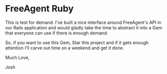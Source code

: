 # FreeAgent Ruby

This is test for demand. I've built a nice interface around FreeAgent's API in our Rails application and would gladly take the time to abstract it into a Gem that everyone can use if there is enough demand. 

So, if you want to use this Gem, Star this project and if it gets enough attention I'll carve out time on a weekend and get it done.

Much Love, 

Josh
